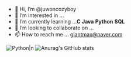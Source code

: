 - 👋 Hi, I’m @juwoncozyboy
- 👀 I’m interested in ... 
- 🌱 I’m currently learning ...**C** **Java** **Python** **SQL**
- 💞️ I’m looking to collaborate on ... 
- 📫 How to reach me ... giantmax@naver.com
<!---
juwoncozyboy/juwoncozyboy is a ✨ special ✨ repository because its `README.md` (this file) appears on your GitHub profile.
You can click the Preview link to take a look at your changes.
--->
![Python](https://img.shields.io/badge/Python-3776AB.svg?&style=for-the-badge&logo=Python&logoColor=white)|n
![Anurag's GitHub stats](https://github-readme-stats.vercel.app/api?username=juwoncozyboy&show_icons=true&theme=radical)
